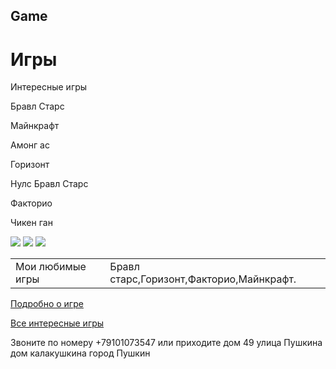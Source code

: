  <html>
 <h2> Game </h2>
 <h1>Игры</h1>
 <p>Интересные игры </p>
 <p> Бравл Старс </p>
 <p> Майнкрафт</p>
 <p>Амонг ас </p>
 <p>Горизонт</p>
 <p>Нулс Бравл Старс</p>
 <p>Факторио</p>
 <p>Чикен ган</p>
 <img src="https://m.minecrafts.ru/images/gallery/01-04-2018/bestmcseedsmain-big.jpg">
 <img src="https://upload.wikimedia.org/wikipedia/ru/thumb/4/4e/Brawl_Stars.png/640px-Brawl_Stars.png ">
 <img src="https://upload.wikimedia.org/wikipedia/ru/thumb/9/93/Horizon_Zero_Dawn.jpg/640px-Horizon_Zero_Dawn.jpg">
 <table>
 <td>Мои любимые игры</td>
 <td>Бравл старс,Горизонт,Факторио,Майнкрафт.</td>
 </table>
 <a href=" https://cyber.sports.ru/tribuna/blogs/buyhighselllow/2929136.html ">Подробно о игре </a>
 <p></p>
 <a href=" https://kanobu.ru/games/popular/?page=13  "> Вcе интересные игры </a>
 <p>Звоните по номеру +79101073547 или приходите дом 49 улица Пушкина дом калакушкина город Пушкин</p>    
 </html>
